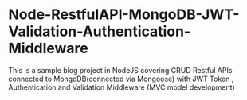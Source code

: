 # Node-RestfulAPI-MongoDB-JWT-Validation-Authentication-Middleware
This is a sample blog project in NodeJS covering CRUD Restful APIs connected to MongoDB(connected via Mongoose) with JWT Token , Authentication and Validation Middleware (MVC model development)

